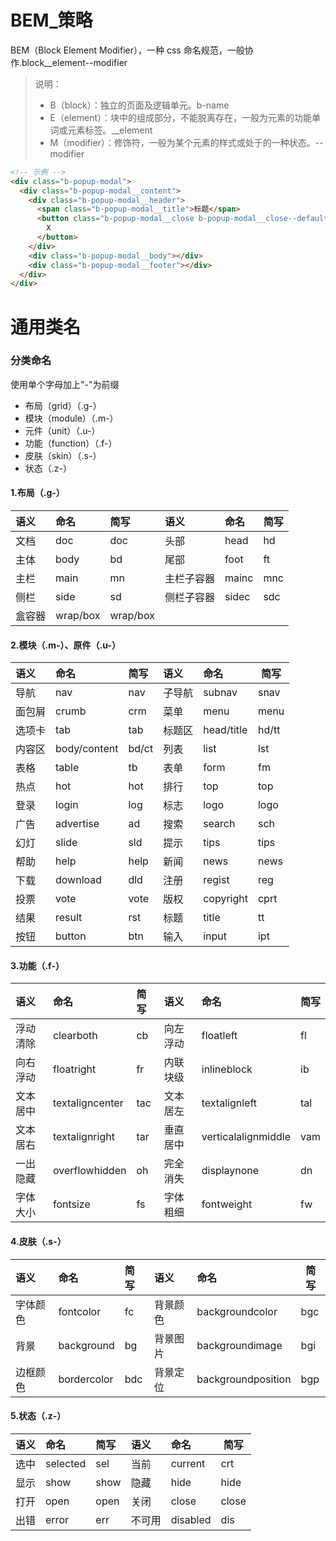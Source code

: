 # BEM\_策略

BEM（Block Element Modifier），一种 css 命名规范，一般协作.block\_\_element--modifier

> 说明：
>
> - B（block）：独立的页面及逻辑单元。b-name
> - E（element）：块中的组成部分，不能脱离存在，一般为元素的功能单词或元素标签。\_\_element
> - M（modifier）：修饰符，一般为某个元素的样式或处于的一种状态。--modifier

```html
<!-- 示例 -->
<div class="b-popup-modal">
  <div class="b-popup-modal__content">
    <div class="b-popup-modal__header">
      <span class="b-popup-modal__title">标题</span>
      <button class="b-popup-modal__close b-popup-modal__close--default">
        X
      </button>
    </div>
    <div class="b-popup-modal__body"></div>
    <div class="b-popup-modal__footer"></div>
  </div>
</div>
```

# 通用类名

### 分类命名

使用单个字母加上"-"为前缀

- 布局（grid）（.g-）
- 模块（module）（.m-）
- 元件（unit）（.u-）
- 功能（function）（.f-）
- 皮肤（skin）（.s-）
- 状态（.z-）

#### 1.布局（.g-）

| 语义   | 命名     | 简写     | 语义       | 命名  | 简写 |
| :----- | :------- | :------- | :--------- | :---- | ---- |
| 文档   | doc      | doc      | 头部       | head  | hd   |
| 主体   | body     | bd       | 尾部       | foot  | ft   |
| 主栏   | main     | mn       | 主栏子容器 | mainc | mnc  |
| 侧栏   | side     | sd       | 侧栏子容器 | sidec | sdc  |
| 盒容器 | wrap/box | wrap/box |            |       |      |

#### 2.模块（.m-）、原件（.u-）

| 语义   | 命名         | 简写  | 语义   | 命名       | 简写  |
| :----- | :----------- | :---- | :----- | :--------- | ----- |
| 导航   | nav          | nav   | 子导航 | subnav     | snav  |
| 面包屑 | crumb        | crm   | 菜单   | menu       | menu  |
| 选项卡 | tab          | tab   | 标题区 | head/title | hd/tt |
| 内容区 | body/content | bd/ct | 列表   | list       | lst   |
| 表格   | table        | tb    | 表单   | form       | fm    |
| 热点   | hot          | hot   | 排行   | top        | top   |
| 登录   | login        | log   | 标志   | logo       | logo  |
| 广告   | advertise    | ad    | 搜索   | search     | sch   |
| 幻灯   | slide        | sld   | 提示   | tips       | tips  |
| 帮助   | help         | help  | 新闻   | news       | news  |
| 下载   | download     | dld   | 注册   | regist     | reg   |
| 投票   | vote         | vote  | 版权   | copyright  | cprt  |
| 结果   | result       | rst   | 标题   | title      | tt    |
| 按钮   | button       | btn   | 输入   | input      | ipt   |

#### 3.功能（.f-）

| 语义     | 命名            | 简写 | 语义     | 命名                | 简写 |
| :------- | :-------------- | :--- | :------- | :------------------ | ---- |
| 浮动清除 | clearboth       | cb   | 向左浮动 | floatleft           | fl   |
| 向右浮动 | floatright      | fr   | 内联块级 | inlineblock         | ib   |
| 文本居中 | textaligncenter | tac  | 文本居左 | textalignleft       | tal  |
| 文本居右 | textalignright  | tar  | 垂直居中 | verticalalignmiddle | vam  |
| 一出隐藏 | overflowhidden  | oh   | 完全消失 | displaynone         | dn   |
| 字体大小 | fontsize        | fs   | 字体粗细 | fontweight          | fw   |

#### 4.皮肤（.s-）

| 语义     | 命名        | 简写 | 语义     | 命名               | 简写 |
| :------- | :---------- | :--- | :------- | :----------------- | ---- |
| 字体颜色 | fontcolor   | fc   | 背景颜色 | backgroundcolor    | bgc  |
| 背景     | background  | bg   | 背景图片 | backgroundimage    | bgi  |
| 边框颜色 | bordercolor | bdc  | 背景定位 | backgroundposition | bgp  |

#### 5.状态（.z-）

| 语义 | 命名     | 简写 | 语义   | 命名     | 简写  |
| :--- | :------- | :--- | :----- | :------- | ----- |
| 选中 | selected | sel  | 当前   | current  | crt   |
| 显示 | show     | show | 隐藏   | hide     | hide  |
| 打开 | open     | open | 关闭   | close    | close |
| 出错 | error    | err  | 不可用 | disabled | dis   |
